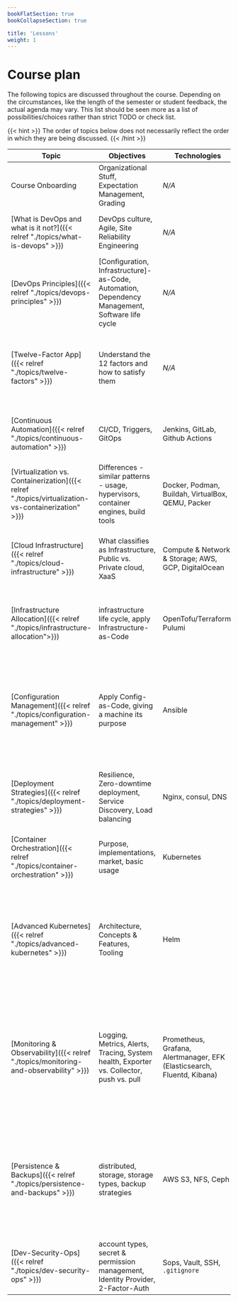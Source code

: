 ```yaml
---
bookFlatSection: true
bookCollapseSection: true

title: 'Lessons'
weight: 1
---
```



Course plan
===========


The following topics are discussed throughout the course. Depending on the circumstances, like the
length of the semester or student feedback, the actual agenda may vary. This list should be
seen more as a list of possibilities/choices rather than strict TODO or check list.
 
{{< hint >}}
The order of topics below does not necessarily reflect the order in which they are
being discussed.
{{< /hint >}}


| Topic                                                                                               | Objectives                                                                                      | Technologies                                                            | Activities(s)                                                                                                                                                                                                                                                                           |
|-----------------------------------------------------------------------------------------------------|-------------------------------------------------------------------------------------------------|-------------------------------------------------------------------------|-----------------------------------------------------------------------------------------------------------------------------------------------------------------------------------------------------------------------------------------------------------------------------------------|
| Course Onboarding                                                                                   | Organizational Stuff, Expectation Management, Grading                                           | *N/A*                                                                   | 🗣 Sticky notes session                                                                                                                                                                                                                                                                 |
| [What is DevOps and what is it not?]({{< relref "./topics/what-is-devops" >}})                      | DevOps culture, Agile, Site Reliability Engineering                                             | *N/A*                                                                   | 💡 [{{< page-title "./../tutorials/learn-git-workflows" >}}]({{< ref "/tutorials/learn-git-workflows" >}})                                                                                                                                                                              |
| [DevOps Principles]({{< relref "./topics/devops-principles" >}})                                    | [Configuration, Infrastructure]-as-Code, Automation, Dependency Management, Software life cycle | *N/A*                                                                   | 🙌 Demonstrate [*webservice*](https://gitlab.bht-berlin.de/fb6-wp11-devops/webservice) & [*showcase*](https://gitlab.bht-berlin.de/fb6-wp11-devops/showcase)                                                                                                                            |
| [Twelve-Factor App]({{< relref "./topics/twelve-factors" >}})                                       | Understand the 12 factors and how to satisfy them                                               | *N/A*                                                                   | 🗣 Assess Twelve-Factor compliance of an example app {{< br >}}💡 [{{< page-title "./../tutorials/install-tool-chain" >}}]({{< ref "/tutorials/install-tool-chain" >}})                                                                                                                 |
| [Continuous Automation]({{< relref "./topics/continuous-automation" >}})                            | CI/CD, Triggers, GitOps                                                                         | Jenkins, GitLab, Github Actions                                         | 💡 [{{< page-title "./../tutorials/define-and-run-pipeline" >}}]({{< ref "/tutorials/define-and-run-pipeline" >}})                                                                                                                                                                      |
| [Virtualization vs. Containerization]({{< relref "./topics/virtualization-vs-containerization" >}}) | Differences - similar patterns - usage, hypervisors, container engines, build tools             | Docker, Podman, Buildah, VirtualBox, QEMU, Packer                       | 💡 [{{< page-title "./../tutorials/spin-up-virtual-machine-locally" >}}y]({{< ref "/tutorials/spin-up-virtual-machine-locally" >}})                                                                                                                                                     |
| [Cloud Infrastructure]({{< relref "./topics/cloud-infrastructure" >}})                              | What classifies as Infrastructure, Public vs. Private cloud, XaaS                               | Compute & Network & Storage; AWS, GCP, DigitalOcean                     | 💡 [{{< page-title "./../tutorials/build-images-and-start-containers" >}}]({{< ref "/tutorials/build-images-and-start-containers" >}})                                                                                                                                                  |
| [Infrastructure Allocation]({{< relref "./topics/infrastructure-allocation">}})                     | infrastructure life cycle, apply Infrastructure-as-Code                                         | OpenTofu/Terraform, Pulumi                                              | 💡 [{{< page-title "./../tutorials/allocate-virtual-machine-in-cloud" >}}]({{< ref "/tutorials/allocate-virtual-machine-in-cloud" >}})                                                                                                                                                  |
| [Configuration Management]({{< relref "./topics/configuration-management" >}})                      | Apply Config-as-Code, giving a machine its purpose                                              | Ansible                                                                 | 💡 [{{< page-title "./../tutorials/automate-system-configuration" >}}]({{< ref "/tutorials/automate-system-configuration" >}}) {{< br >}}💡 [{{< page-title "./../tutorials/set-up-cicd-system" >}}]({{< ref "/tutorials/set-up-cicd-system" >}})                                       |
| [Deployment Strategies]({{< relref "./topics/deployment-strategies" >}})                            | Resilience, Zero-downtime deployment, Service Discovery, Load balancing                         | Nginx, consul, DNS                                                      | 💡 [{{< page-title "./../tutorials/update-version-as-instance-group" >}}]({{< ref "/tutorials/update-version-as-instance-group" >}})                                                                                                                                                    |
| [Container Orchestration]({{< relref "./topics/container-orchestration" >}})                        | Purpose, implementations, market, basic usage                                                   | Kubernetes                                                              | 💡 [{{< page-title "./../tutorials/deploy-app-on-kubernetes" >}}]({{< ref "/tutorials/deploy-app-on-kubernetes" >}})                                                                                                                                                                    |
| [Advanced Kubernetes]({{< relref "./topics/advanced-kubernetes" >}})                                | Architecture, Concepts & Features, Tooling                                                      | Helm                                                                    | 💡 [{{< page-title "./../tutorials/manage-kubernetes-objects-with-helm" >}}]({{< ref "/tutorials/manage-kubernetes-objects-with-helm" >}}) {{< br >}}💡 [{{< page-title "./../tutorials/provision-kubernetes" >}}]({{< ref "/tutorials/provision-kubernetes" >}})                       |
| [Monitoring & Observability]({{< relref "./topics/monitoring-and-observability" >}})                | Logging, Metrics, Alerts, Tracing, System health, Exporter vs. Collector, push vs. pull         | Prometheus, Grafana, Alertmanager, EFK (Elasticsearch, Fluentd, Kibana) | 💡 [{{< page-title "./../tutorials/collect-and-visualize-metrics" >}}]({{< ref "/tutorials/collect-and-visualize-metrics" >}}) {{< br >}}💡 [{{< page-title "./../tutorials/investigate-system-and-write-exporter" >}}]({{< ref "/tutorials/investigate-system-and-write-exporter" >}}) |
| [Persistence & Backups]({{< relref "./topics/persistence-and-backups" >}})                          | distributed, storage, storage types, backup strategies                                          | AWS S3, NFS, Ceph                                                       | 💡 [{{< page-title "./../tutorials/create-encrypted-backup" >}}]({{< ref "/tutorials/create-encrypted-backup" >}}) {{< br >}}💡 [{{< page-title "./../tutorials/persist-state-on-kubernetes" >}}]({{< ref "/tutorials/persist-state-on-kubernetes" >}})                                 |
| [Dev-Security-Ops]({{< relref "./topics/dev-security-ops" >}})                                      | account types, secret & permission management, Identity Provider, 2-Factor-Auth                 | Sops, Vault, SSH, `.gitignore`                                          | *N/A*                                                                                                                                                                                                                                                                                   | 

